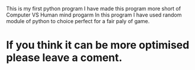  This is my first python program
 I have made this program more short of Computer VS Human mind progarm
 In this program I have used random module of python to choice perfect for a fair paly of game.







# If you think it can be more optimised please leave a coment.

